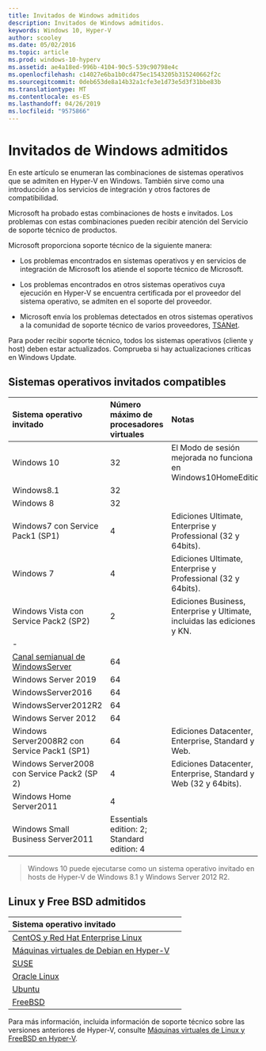 ```yaml
---
title: Invitados de Windows admitidos
description: Invitados de Windows admitidos.
keywords: Windows 10, Hyper-V
author: scooley
ms.date: 05/02/2016
ms.topic: article
ms.prod: windows-10-hyperv
ms.assetid: ae4a18ed-996b-4104-90c5-539c90798e4c
ms.openlocfilehash: c14027e6ba1b0cd475ec1543205b315240662f2c
ms.sourcegitcommit: 0deb653de8a14b32a1cfe3e1d73e5d3f31bbe83b
ms.translationtype: MT
ms.contentlocale: es-ES
ms.lasthandoff: 04/26/2019
ms.locfileid: "9575866"
---
```

# <a name="supported-windows-guests"></a>Invitados de Windows admitidos

En este artículo se enumeran las combinaciones de sistemas operativos que se admiten en Hyper-V en Windows.  También sirve como una introducción a los servicios de integración y otros factores de compatibilidad.

Microsoft ha probado estas combinaciones de hosts e invitados.  Los problemas con estas combinaciones pueden recibir atención del Servicio de soporte técnico de productos.

Microsoft proporciona soporte técnico de la siguiente manera:

* Los problemas encontrados en sistemas operativos y en servicios de integración de Microsoft los atiende el soporte técnico de Microsoft.

* Los problemas encontrados en otros sistemas operativos cuya ejecución en Hyper-V se encuentra certificada por el proveedor del sistema operativo, se admiten en el soporte del proveedor.

* Microsoft envía los problemas detectados en otros sistemas operativos a la comunidad de soporte técnico de varios proveedores, [TSANet](http://www.tsanet.org/).

Para poder recibir soporte técnico, todos los sistemas operativos (cliente y host) deben estar actualizados.  Comprueba si hay actualizaciones críticas en Windows Update.

## <a name="supported-guest-operating-systems"></a>Sistemas operativos invitados compatibles

| Sistema operativo invitado |  Número máximo de procesadores virtuales | Notas |
|:-----|:-----|:-----|
| Windows 10 | 32 |El Modo de sesión mejorada no funciona en Windows10HomeEdition |
| Windows8.1 | 32 | |
| Windows 8 | 32 ||
| Windows7 con Service Pack1 (SP1) | 4 | Ediciones Ultimate, Enterprise y Professional  (32 y 64bits). |
| Windows 7 | 4 | Ediciones Ultimate, Enterprise y Professional  (32 y 64bits). |
| Windows Vista con Service Pack2 (SP2) | 2 | Ediciones Business, Enterprise y Ultimate, incluidas las ediciones N y KN. |
| - | | |
| [Canal semianual de WindowsServer](https://docs.microsoft.com/en-us/windows-server/get-started/semi-annual-channel-overview) | 64 | |
| Windows Server 2019 | 64 | |
| WindowsServer2016 | 64 | |
| WindowsServer2012R2 | 64 | |
| Windows Server 2012 | 64 | |
| Windows Server2008R2 con Service Pack1 (SP1) | 64 | Ediciones Datacenter, Enterprise, Standard y Web. |
| Windows Server2008 con Service Pack2 (SP 2) | 4 | Ediciones Datacenter, Enterprise, Standard y Web (32 y 64bits). |
| Windows Home Server2011 | 4 | |
| Windows Small Business Server2011 | Essentials edition: 2; Standard edition: 4 | |

> Windows 10 puede ejecutarse como un sistema operativo invitado en hosts de Hyper-V de Windows 8.1 y Windows Server 2012 R2.

## <a name="supported-linux-and-free-bsd"></a>Linux y Free BSD admitidos

| Sistema operativo invitado |  |
|:-----|:------|
| [CentOS y Red Hat Enterprise Linux](https://technet.microsoft.com/library/dn531026.aspx) | |
| [Máquinas virtuales de Debian en Hyper-V](https://technet.microsoft.com/library/dn614985.aspx) | |
| [SUSE](https://technet.microsoft.com/en-us/library/dn531027.aspx) | |
| [Oracle Linux](https://technet.microsoft.com/en-us/library/dn609828.aspx)  | |
| [Ubuntu](https://technet.microsoft.com/en-us/library/dn531029.aspx) | |
| [FreeBSD](https://technet.microsoft.com/library/dn848318.aspx) | |

Para más información, incluida información de soporte técnico sobre las versiones anteriores de Hyper-V, consulte [Máquinas virtuales de Linux y FreeBSD en Hyper-V](https://technet.microsoft.com/library/dn531030.aspx).
